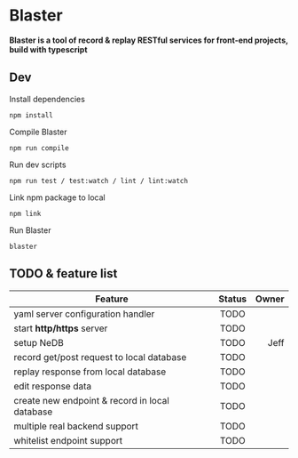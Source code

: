 
# Blaster

**Blaster is a tool of record & replay RESTful services for front-end projects, build with typescript**

## Dev

Install dependencies

    npm install

Compile Blaster

    npm run compile

Run dev scripts

    npm run test / test:watch / lint / lint:watch

Link npm package to local

    npm link

Run Blaster

	blaster

## TODO & feature list

| Feature                                         | Status     | Owner     |
| ----------------------------------------------- |:----------:| ---------:|
| yaml server configuration handler               | TODO       |           |
| start **http/https** server                     | TODO       |           |
| setup NeDB                                      | TODO       |   Jeff    |
| record get/post request to local database       | TODO       |           |
| replay response from local database             | TODO       |           |
| edit response data                              | TODO       |           |
| create new endpoint & record in local database  | TODO       |           |
| multiple real backend support                   | TODO       |           |
| whitelist endpoint support                      | TODO       |           |
